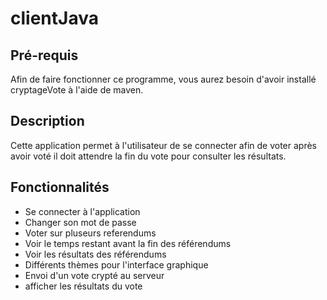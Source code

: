 # clientJava

## Pré-requis

Afin de faire fonctionner ce programme, vous aurez besoin d'avoir installé 
cryptageVote à l'aide de maven.


## Description

Cette application permet à l'utilisateur de se connecter afin de voter
après avoir voté il doit attendre la fin du vote pour consulter les résultats.


## Fonctionnalités

- Se connecter à l'application
- Changer son mot de passe
- Voter sur pluseurs referendums
- Voir le temps restant avant la fin des référendums
- Voir les résultats des référendums
- Différents thèmes pour l'interface graphique
- Envoi d'un vote crypté au serveur
- afficher les résultats du vote
